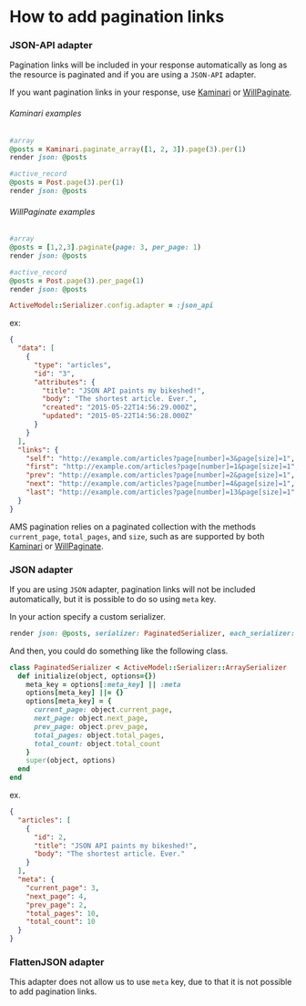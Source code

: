 # How to add pagination links

### JSON-API adapter

Pagination links will be included in your response automatically as long as the resource is paginated and if you are using a ```JSON-API``` adapter.

If you want pagination links in your response, use [Kaminari](https://github.com/amatsuda/kaminari) or [WillPaginate](https://github.com/mislav/will_paginate).

###### Kaminari examples
```ruby
#array
@posts = Kaminari.paginate_array([1, 2, 3]).page(3).per(1)
render json: @posts

#active_record
@posts = Post.page(3).per(1)
render json: @posts
```

###### WillPaginate examples

```ruby
#array
@posts = [1,2,3].paginate(page: 3, per_page: 1)
render json: @posts

#active_record
@posts = Post.page(3).per_page(1)
render json: @posts
```

```ruby
ActiveModel::Serializer.config.adapter = :json_api
```

ex:
```json
{
  "data": [
    {
      "type": "articles",
      "id": "3",
      "attributes": {
        "title": "JSON API paints my bikeshed!",
        "body": "The shortest article. Ever.",
        "created": "2015-05-22T14:56:29.000Z",
        "updated": "2015-05-22T14:56:28.000Z"
      }
    }
  ],
  "links": {
    "self": "http://example.com/articles?page[number]=3&page[size]=1",
    "first": "http://example.com/articles?page[number]=1&page[size]=1",
    "prev": "http://example.com/articles?page[number]=2&page[size]=1",
    "next": "http://example.com/articles?page[number]=4&page[size]=1",
    "last": "http://example.com/articles?page[number]=13&page[size]=1"
  }
}
```

AMS pagination relies on a paginated collection with the methods `current_page`, `total_pages`, and `size`, such as are supported by both [Kaminari](https://github.com/amatsuda/kaminari) or [WillPaginate](https://github.com/mislav/will_paginate).


### JSON adapter

If you are using `JSON` adapter, pagination links will not be included automatically, but it is possible to do so using `meta` key.

In your action specify a custom serializer.
```ruby
render json: @posts, serializer: PaginatedSerializer, each_serializer: PostPreviewSerializer
```

And then, you could do something like the following class.
```ruby
class PaginatedSerializer < ActiveModel::Serializer::ArraySerializer
  def initialize(object, options={})
    meta_key = options[:meta_key] || :meta
    options[meta_key] ||= {}
    options[meta_key] = {
      current_page: object.current_page,
      next_page: object.next_page,
      prev_page: object.prev_page,
      total_pages: object.total_pages,
      total_count: object.total_count
    }
    super(object, options)
  end
end
```
ex.
```json
{
  "articles": [
    {
      "id": 2,
      "title": "JSON API paints my bikeshed!",
      "body": "The shortest article. Ever."
    }
  ],
  "meta": {
    "current_page": 3,
    "next_page": 4,
    "prev_page": 2,
    "total_pages": 10,
    "total_count": 10
  }
}
```

### FlattenJSON adapter

This adapter does not allow us to use `meta` key, due to that it is not possible to add pagination links.
